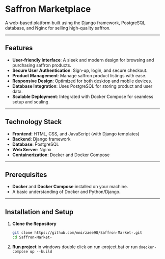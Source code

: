 # Saffron Marketplace

A web-based platform built using the Django framework, PostgreSQL database, and Nginx for selling high-quality saffron.

---

## Features

- **User-friendly Interface**: A sleek and modern design for browsing and purchasing saffron products.
- **Secure User Authentication**: Sign-up, login, and secure checkout.
- **Product Management**: Manage saffron product listings with ease.
- **Responsive Design**: Optimized for both desktop and mobile devices.
- **Database Integration**: Uses PostgreSQL for storing product and user data.
- **Scalable Deployment**: Integrated with Docker Compose for seamless setup and scaling.

---

## Technology Stack

- **Frontend**: HTML, CSS, and JavaScript (with Django templates)
- **Backend**: Django framework
- **Database**: PostgreSQL
- **Web Server**: Nginx
- **Containerization**: Docker and Docker Compose

---

## Prerequisites

- **Docker** and **Docker Compose** installed on your machine.
- A basic understanding of Docker and Python/Django.

---

## Installation and Setup

1. **Clone the Repository**
   ```bash
   git clone https://github.com/mmirzaee98/Saffron-Market-.git
   cd Saffron-Market-
2. **Run project**
  in windows double click on run-project.bat or run ```doecker-compose up --build ```

